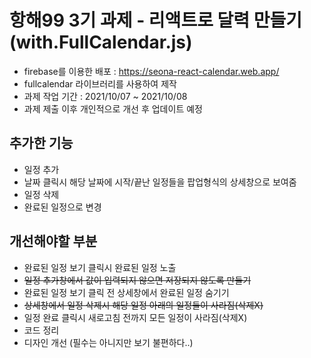 # 항해99 3기 과제 - 리액트로 달력 만들기 (with.FullCalendar.js)

- firebase를 이용한 배포 : <https://seona-react-calendar.web.app/>
- fullcalendar 라이브러리를 사용하여 제작
- 과제 작업 기간 : 2021/10/07 ~ 2021/10/08
- 과제 제출 이후 개인적으로 개선 후 업데이트 예정

## 추가한 기능
- 일정 추가
- 날짜 클릭시 해당 날짜에 시작/끝난 일정들을 팝업형식의 상세창으로 보여줌
- 일정 삭제
- 완료된 일정으로 변경

## 개선해야할 부분
- 완료된 일정 보기 클릭시 완료된 일정 노출
- ~~일정 추가창에서 값이 입력되지 않으면 저장되지 않도록 만들기~~
- 완료된 일정 보기 클릭 전 상세창에서 완료된 일정 숨기기
- ~~상세창에서 일정 삭제시 해당 일정 아래의 일정들이 사라짐(삭제X)~~
- 일정 완료 클릭시 새로고침 전까지 모든 일정이 사라짐(삭제X)
- 코드 정리
- 디자인 개선 (필수는 아니지만 보기 불편하다..)